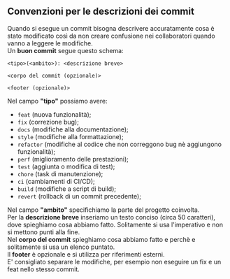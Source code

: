 ## Convenzioni per le descrizioni dei commit
Quando si esegue un commit bisogna descrivere accuratamente cosa è stato modificato così da non creare confusione nei collaboratori quando vanno a leggere le modifiche.  
Un **buon commit** segue questo schema:
```
<tipo>(<ambito>): <descrizione breve>

<corpo del commit (opzionale)>

<footer (opzionale)>
```
Nel campo **"tipo"** possiamo avere:
- `feat` (nuova funzionalità);
- `fix` (correzione bug);
- `docs` (modifiche alla documentazione);
- `style` (modifiche alla formattazione);
- `refactor` (modifiche al codice che non correggono bug nè aggiungono funzionalità);
- `perf` (miglioramento delle prestazioni);
- `test` (aggiunta o modifica di test);
- `chore` (task di manutenzione);
- `ci` (cambiamenti di CI/CD);
- `build` (modifiche a script di build);
- `revert` (rollback di un commit precedente);

Nel campo **"ambito"** specifichiamo la parte del progetto coinvolta.  
Per la **descrizione breve** inseriamo un testo conciso (circa 50 caratteri), dove spieghiamo cosa abbiamo fatto. Solitamente si usa l'imperativo e non si mettono punti alla fine.  
Nel **corpo del commit** spieghiamo cosa abbiamo fatto e perchè e solitamente si usa un elenco puntato.  
Il **footer** è opzionale e si utilizza per riferimenti esterni.  
E' consigliato separare le modifiche, per esempio non eseguire un fix e un feat nello stesso commit.